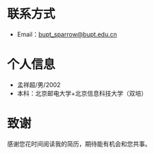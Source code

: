 
# 联系方式
- Email：bupt_sparrow@bupt.edu.cn 


# 个人信息

 - 孟祥超/男/2002 
 - 本科：北京邮电大学+北京信息科技大学（双培）



# 致谢
感谢您花时间阅读我的简历，期待能有机会和您共事。
      
